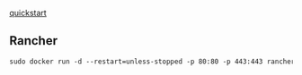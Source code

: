 [quickstart](https://rancher.com/docs/rancher/v2.x/en/quick-start-guide/deployment/quickstart-manual-setup/)

## Rancher


```txt
sudo docker run -d --restart=unless-stopped -p 80:80 -p 443:443 rancher/rancher
```


